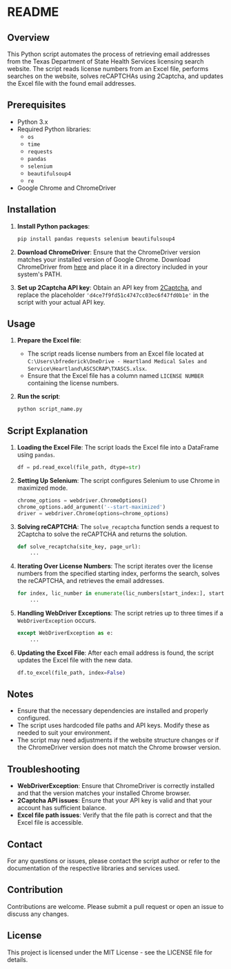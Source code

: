 # README

## Overview
This Python script automates the process of retrieving email addresses from the Texas Department of State Health Services licensing search website. The script reads license numbers from an Excel file, performs searches on the website, solves reCAPTCHAs using 2Captcha, and updates the Excel file with the found email addresses.

## Prerequisites
- Python 3.x
- Required Python libraries:
  - `os`
  - `time`
  - `requests`
  - `pandas`
  - `selenium`
  - `beautifulsoup4`
  - `re`
- Google Chrome and ChromeDriver

## Installation

1. **Install Python packages**:
   ```bash
   pip install pandas requests selenium beautifulsoup4
   ```

2. **Download ChromeDriver**:
   Ensure that the ChromeDriver version matches your installed version of Google Chrome. Download ChromeDriver from [here](https://sites.google.com/a/chromium.org/chromedriver/downloads) and place it in a directory included in your system's PATH.

3. **Set up 2Captcha API key**:
   Obtain an API key from [2Captcha](https://2captcha.com/), and replace the placeholder `'d4ce7f9fd51c4747cc03ec6f47fd0b1e'` in the script with your actual API key.

## Usage

1. **Prepare the Excel file**:
   - The script reads license numbers from an Excel file located at `C:\Users\bfrederick\OneDrive - Heartland Medical Sales and Service\Heartland\ASCSCRAP\TXASCS.xlsx`.
   - Ensure that the Excel file has a column named `LICENSE NUMBER` containing the license numbers.

2. **Run the script**:
   ```bash
   python script_name.py
   ```

## Script Explanation

1. **Loading the Excel File**:
   The script loads the Excel file into a DataFrame using `pandas`.

   ```python
   df = pd.read_excel(file_path, dtype=str)
   ```

2. **Setting Up Selenium**:
   The script configures Selenium to use Chrome in maximized mode.

   ```python
   chrome_options = webdriver.ChromeOptions()
   chrome_options.add_argument('--start-maximized')
   driver = webdriver.Chrome(options=chrome_options)
   ```

3. **Solving reCAPTCHA**:
   The `solve_recaptcha` function sends a request to 2Captcha to solve the reCAPTCHA and returns the solution.

   ```python
   def solve_recaptcha(site_key, page_url):
       ...
   ```

4. **Iterating Over License Numbers**:
   The script iterates over the license numbers from the specified starting index, performs the search, solves the reCAPTCHA, and retrieves the email addresses.

   ```python
   for index, lic_number in enumerate(lic_numbers[start_index:], start=start_index):
       ...
   ```

5. **Handling WebDriver Exceptions**:
   The script retries up to three times if a `WebDriverException` occurs.

   ```python
   except WebDriverException as e:
       ...
   ```

6. **Updating the Excel File**:
   After each email address is found, the script updates the Excel file with the new data.

   ```python
   df.to_excel(file_path, index=False)
   ```

## Notes

- Ensure that the necessary dependencies are installed and properly configured.
- The script uses hardcoded file paths and API keys. Modify these as needed to suit your environment.
- The script may need adjustments if the website structure changes or if the ChromeDriver version does not match the Chrome browser version.

## Troubleshooting

- **WebDriverException**: Ensure that ChromeDriver is correctly installed and that the version matches your installed Chrome browser.
- **2Captcha API issues**: Ensure that your API key is valid and that your account has sufficient balance.
- **Excel file path issues**: Verify that the file path is correct and that the Excel file is accessible.

## Contact

For any questions or issues, please contact the script author or refer to the documentation of the respective libraries and services used.

## Contribution

Contributions are welcome. Please submit a pull request or open an issue to discuss any changes.

## License

This project is licensed under the MIT License - see the LICENSE file for details.
